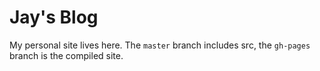 # Jay's Blog

My personal site lives here. The `master` branch includes src,
the `gh-pages` branch is the compiled site.

